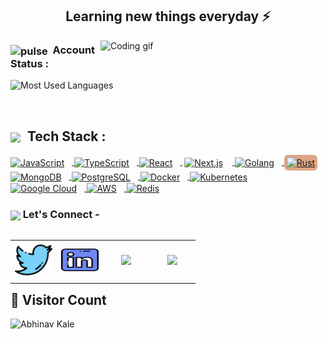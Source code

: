 <h2 align="center">Learning new things everyday ⚡️</h2>

<a href="https://github.com/abhinavkale-dev">
  <img
    align="right"
    src="https://media.giphy.com/media/yALcFbrKshfoY/giphy.gif?cid=790b7611t7rjt6nthbyc6cxxcbh1w4j30523v569jn6mgsel&ep=v1_gifs_search&rid=giphy.gif&ct=g"
    width="360"
    alt="Coding gif"
  />
</a>

<h3>
  <img src="https://media4.giphy.com/media/v1.Y2lkPTc5MGI3NjExNGtjNHp5a3BtYW1saXFyODUycjdjNHJ2OTRvdGJlY2tpbGk3amhrNSZlcD12MV9pbnRlcm5hbF9naWZfYnlfaWQmY3Q9Zw/wkW0maGDN1eSc/giphy.gif"
       width="24" align="absmiddle" alt="pulse" />
  &nbsp;Account Status :
</h3>

<img
  src="https://github-readme-stats.vercel.app/api/top-langs/?username=abhinavkale-dev&layout=compact&theme=tokyonight"
  alt="Most Used Languages"
  width="370"
/>

<br clear="both"/>

<h2 align="left">
  <img src="https://media.giphy.com/media/QVz8bVdhi6dmkIkg61/giphy.gif" width="40" align="absmiddle" />
  <span style="margin-left:6px;">Tech Stack :</span>
</h2>

<div align="left">
  <a href="https://developer.mozilla.org/en-US/docs/Web/JavaScript" target="_blank">
    <img src="https://cdn.jsdelivr.net/gh/devicons/devicon/icons/javascript/javascript-original.svg"
         alt="JavaScript" style="height:35px;width:auto;margin-right:12px;vertical-align:middle;" />
  </a>
  <a href="https://www.typescriptlang.org/" target="_blank">
    <img src="https://cdn.jsdelivr.net/gh/devicons/devicon/icons/typescript/typescript-original.svg"
         alt="TypeScript" style="height:35px;width:auto;margin-right:12px;vertical-align:middle;" />
  </a>
  <a href="https://react.dev/" target="_blank">
    <img src="https://cdn.jsdelivr.net/gh/devicons/devicon/icons/react/react-original.svg"
         alt="React" style="height:35px;width:auto;margin-right:12px;vertical-align:middle;" />
  </a>
  <a href="https://nextjs.org/" target="_blank">
    <img src="https://cdn.jsdelivr.net/gh/devicons/devicon/icons/nextjs/nextjs-original.svg"
         alt="Next.js" style="height:35px;width:auto;margin-right:12px;vertical-align:middle;background:white;border-radius:6px;padding:3px;" />
  </a>
  <a href="https://go.dev/" target="_blank">
    <img src="https://cdn.jsdelivr.net/gh/devicons/devicon/icons/go/go-original.svg"
         alt="Golang" style="height:35px;width:auto;margin-right:12px;vertical-align:middle;" />
  </a>
  <a href="https://www.rust-lang.org/" target="_blank">
    <img src="https://cdn.simpleicons.org/rust/FFFFFF"
         alt="Rust"
         style="height:35px;width:auto;margin-right:12px;vertical-align:middle;
                background:#dea584;border-radius:6px;padding:4px;" />
  </a>
  <a href="https://www.mongodb.com/" target="_blank">
    <img src="https://cdn.jsdelivr.net/gh/devicons/devicon/icons/mongodb/mongodb-original.svg"
         alt="MongoDB" style="height:35px;width:auto;margin-right:12px;vertical-align:middle;" />
  </a>
  <a href="https://www.postgresql.org/" target="_blank">
    <img src="https://cdn.jsdelivr.net/gh/devicons/devicon/icons/postgresql/postgresql-original.svg"
         alt="PostgreSQL" style="height:35px;width:auto;margin-right:12px;vertical-align:middle;" />
  </a>
  <a href="https://www.docker.com/" target="_blank">
    <img src="https://cdn.jsdelivr.net/gh/devicons/devicon/icons/docker/docker-original.svg"
         alt="Docker" style="height:35px;width:auto;margin-right:12px;vertical-align:middle;" />
  </a>
  <a href="https://kubernetes.io/" target="_blank">
    <img src="https://cdn.jsdelivr.net/gh/devicons/devicon/icons/kubernetes/kubernetes-plain.svg"
         alt="Kubernetes" style="height:35px;width:auto;margin-right:12px;vertical-align:middle;" />
  </a>
  <a href="https://cloud.google.com/" target="_blank">
    <img src="https://cdn.jsdelivr.net/gh/devicons/devicon/icons/googlecloud/googlecloud-original.svg"
         alt="Google Cloud" style="height:35px;width:auto;margin-right:12px;vertical-align:middle;" />
  </a>
  <a href="https://aws.amazon.com/" target="_blank">
    <img src="https://cdn.jsdelivr.net/gh/devicons/devicon/icons/amazonwebservices/amazonwebservices-line-wordmark.svg"
         alt="AWS" style="height:35px;width:auto;margin-right:12px;vertical-align:middle;" />
  </a>
  <a href="https://redis.io/" target="_blank">
    <img src="https://cdn.jsdelivr.net/gh/devicons/devicon/icons/redis/redis-original.svg"
         alt="Redis" style="height:35px;width:auto;margin-right:12px;vertical-align:middle;" />
  </a>
</div>


<h3><img src="https://media.giphy.com/media/Al9XitEIwGgLU9yMfS/giphy.gif?cid=ecf05e47246z68gic13exguovr5xae6jhotnfa5nmu0evi54&ep=v1_stickers_search&rid=giphy.gif&ct=s" width="60" align="absmiddle"> Let's Connect - </h3>

<table width="120" align="left">
  <tr>  
    <td align="center" width="60">
      <a href="https://x.com/Abhinavstwt"><img src="https://raw.githubusercontent.com/8bithemant/8bithemant/master/twitter.png?raw=true" width="60"></a>
    </td>
    <td align="center" width="60">
      <a href="https://linkedin.com/"><img src="https://raw.githubusercontent.com/8bithemant/8bithemant/master/linkedin.png?raw=true" height="36" width="65"></a>
    </td>
    <td align="center" width="60">
      <a href="mailto:abhinavkale919913@gmail.com"><img src="https://user-images.githubusercontent.com/29790345/184528214-8f168ffd-5a4c-4d30-8d6b-917568924fbb.png?raw=true" width="80"></a>
    </td>
    <td align="center" width="60">
      <a href="https://drive.google.com/file/d/1dhF0Cgaec0zOatK4N7NAfenpIli0GkQU/view?usp=sharing"><img src="https://user-images.githubusercontent.com/29790345/184600207-42a1a54e-9faa-40c8-b18e-f8230d0c6d7c.png?raw=true" width="60"></a>
    </td>
  </tr>
</table>
<br />
<br />

<div align="left">
  <h2><b>👀 Visitor Count</b></h2>
  <img src="https://count.getloli.com/@abhinavkale-dev?theme=booru-huggboo" alt="Abhinav Kale" />
</div>

